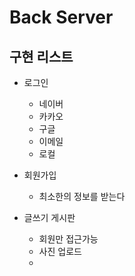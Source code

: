 # Back Server

## 구현 리스트

- 로그인
    - 네이버
    - 카카오
    - 구글
    - 이메일
    - 로컬

- 회원가입
    - 최소한의 정보를 받는다

- 글쓰기 게시판
    - 회원만 접근가능
    - 사진 업로드
    - 